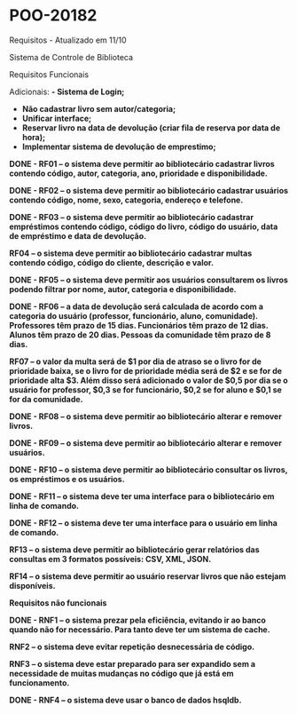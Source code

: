 # POO-20182
Requisitos - Atualizado em 11/10

Sistema de Controle de Biblioteca


Requisitos Funcionais

Adicionais:
<b>- Sistema de Login;
- Não cadastrar livro sem autor/categoria;
- Unificar interface;
- Reservar livro na data de devolução (criar fila de reserva por data de hora);
- Implementar sistema de devolução de emprestimo;<b>


<b>DONE</b> - RF01 – o sistema deve permitir ao bibliotecário cadastrar livros contendo código, autor,
categoria, ano, prioridade e disponibilidade.


<b>DONE</b> - RF02 – o sistema deve permitir ao bibliotecário cadastrar usuários contendo código, nome,
sexo, categoria, endereço e telefone.


<b>DONE</b> - RF03 – o sistema deve permitir ao bibliotecário cadastrar empréstimos contendo código,
código do livro, código do usuário, data de empréstimo e data de devolução.


RF04 – o sistema deve permitir ao bibliotecário cadastrar multas contendo código, código do
cliente, descrição e valor.


<b>DONE</b> - RF05 – o sistema deve permitir aos usuários consultarem os livros podendo filtrar por nome,
autor, categoria e disponibilidade.


<b>DONE</b> - RF06 – a data de devolução será calculada de acordo com a categoria do usuário (professor,
funcionário, aluno, comunidade). Professores têm prazo de 15 dias. Funcionários têm prazo de
12 dias. Alunos têm prazo de 20 dias. Pessoas da comunidade têm prazo de 8 dias.


RF07 – o valor da multa será de $1 por dia de atraso se o livro for de prioridade baixa, se o livro
for de prioridade média será de $2 e se for de prioridade alta $3. Além disso será adicionado o
valor de $0,5 por dia se o usuário for professor, $0,3 se for funcionário, $0,2 se for aluno e $0,1
se for da comunidade.


<b>DONE</b> - RF08 – o sistema deve permitir ao bibliotecário alterar e remover livros.


<b>DONE</b> - RF09 – o sistema deve permitir ao bibliotecário alterar e remover usuários.


<b>DONE</b> - RF10 – o sistema deve permitir ao bibliotecário consultar os livros, os empréstimos e os
usuários.


<b>DONE</b> - RF11 – o sistema deve ter uma interface para o bibliotecário em linha de comando.


<b>DONE</b> - RF12 – o sistema deve ter uma interface para o usuário em linha de comando.


RF13 – o sistema deve permitir ao bibliotecário gerar relatórios das consultas em 3 formatos
possíveis: CSV, XML, JSON.


RF14 – o sistema deve permitir ao usuário reservar livros que não estejam disponíveis.


Requisitos não funcionais


<b>DONE</b> - RNF1 – o sistema prezar pela eficiência, evitando ir ao banco quando não for necessário. Para
tanto deve ter um sistema de cache.


RNF2 – o sistema deve evitar repetição desnecessária de código.


RNF3 – o sistema deve estar preparado para ser expandido sem a necessidade de muitas
mudanças no código que já está em funcionamento.


<b>DONE</b> - RNF4 – o sistema deve usar o banco de dados hsqldb.
